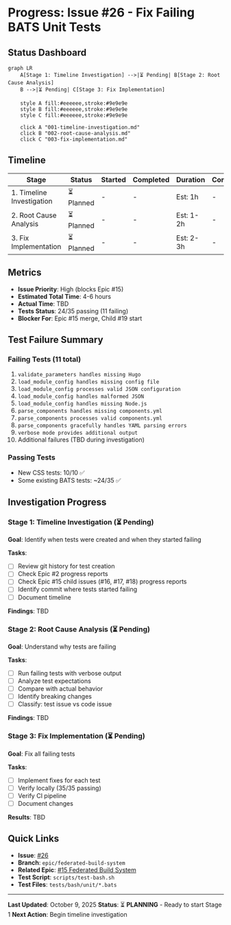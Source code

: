 # Progress: Issue #26 - Fix Failing BATS Unit Tests

## Status Dashboard

```mermaid
graph LR
    A[Stage 1: Timeline Investigation] -->|⏳ Pending| B[Stage 2: Root Cause Analysis]
    B -->|⏳ Pending| C[Stage 3: Fix Implementation]

    style A fill:#eeeeee,stroke:#9e9e9e
    style B fill:#eeeeee,stroke:#9e9e9e
    style C fill:#eeeeee,stroke:#9e9e9e

    click A "001-timeline-investigation.md"
    click B "002-root-cause-analysis.md"
    click C "003-fix-implementation.md"
```

## Timeline

| Stage | Status | Started | Completed | Duration | Commits |
|-------|--------|---------|-----------|----------|---------|
| 1. Timeline Investigation | ⏳ Planned | - | - | Est: 1h | - |
| 2. Root Cause Analysis | ⏳ Planned | - | - | Est: 1-2h | - |
| 3. Fix Implementation | ⏳ Planned | - | - | Est: 2-3h | - |

## Metrics

- **Issue Priority**: High (blocks Epic #15)
- **Estimated Total Time**: 4-6 hours
- **Actual Time**: TBD
- **Tests Status**: 24/35 passing (11 failing)
- **Blocker For**: Epic #15 merge, Child #19 start

## Test Failure Summary

### Failing Tests (11 total)

1. `validate_parameters handles missing Hugo`
2. `load_module_config handles missing config file`
3. `load_module_config processes valid JSON configuration`
4. `load_module_config handles malformed JSON`
5. `load_module_config handles missing Node.js`
6. `parse_components handles missing components.yml`
7. `parse_components processes valid components.yml`
8. `parse_components gracefully handles YAML parsing errors`
9. `verbose mode provides additional output`
10. Additional failures (TBD during investigation)

### Passing Tests

- New CSS tests: 10/10 ✅
- Some existing BATS tests: ~24/35 ✅

## Investigation Progress

### Stage 1: Timeline Investigation (⏳ Pending)

**Goal**: Identify when tests were created and when they started failing

**Tasks**:
- [ ] Review git history for test creation
- [ ] Check Epic #2 progress reports
- [ ] Check Epic #15 child issues (#16, #17, #18) progress reports
- [ ] Identify commit where tests started failing
- [ ] Document timeline

**Findings**: TBD

### Stage 2: Root Cause Analysis (⏳ Pending)

**Goal**: Understand why tests are failing

**Tasks**:
- [ ] Run failing tests with verbose output
- [ ] Analyze test expectations
- [ ] Compare with actual behavior
- [ ] Identify breaking changes
- [ ] Classify: test issue vs code issue

**Findings**: TBD

### Stage 3: Fix Implementation (⏳ Pending)

**Goal**: Fix all failing tests

**Tasks**:
- [ ] Implement fixes for each test
- [ ] Verify locally (35/35 passing)
- [ ] Verify CI pipeline
- [ ] Document changes

**Results**: TBD

## Quick Links

- **Issue**: [#26](https://github.com/info-tech-io/hugo-templates/issues/26)
- **Branch**: `epic/federated-build-system`
- **Related Epic**: [#15 Federated Build System](https://github.com/info-tech-io/hugo-templates/issues/15)
- **Test Script**: `scripts/test-bash.sh`
- **Test Files**: `tests/bash/unit/*.bats`

---

**Last Updated**: October 9, 2025
**Status**: ⏳ **PLANNING** - Ready to start Stage 1
**Next Action**: Begin timeline investigation
